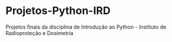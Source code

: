 # Projetos-Python-IRD
Projetos finais da disciplina de Introdução ao Python - Instituto de Radioproteção e Dosimetria
